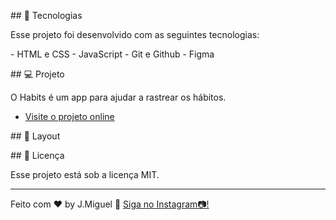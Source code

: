 
  
  
 ## 🚀 Tecnologias 
  
 Esse projeto foi desenvolvido com as seguintes tecnologias: 
  
 - HTML e CSS 
 - JavaScript 
 - Git e Github 
 - Figma 
  
 ## 💻 Projeto 
  
 O Habits é um app para ajudar a rastrear os hábitos. 
  
 - [Visite o projeto online](https://j-miguell.github.io/track-activities/) 
  
 ## 🔖 Layout 
  
 ## :memo: Licença 
  
 Esse projeto está sob a licença MIT. 
  
 --- 
  
 Feito com ♥ by J.Miguel :wave: [Siga no Instagram📷!](https://instagram.com/joaomiguell_ss)
